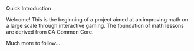 Quick Introduction

Welcome! This is the beginning of a project aimed at an improving math on a large scale through interactive gaming. The foundation of math lessons are derived from CA Common Core.

Much more to follow...